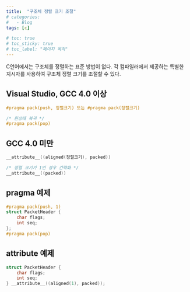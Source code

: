 ```yaml
---
title:  "구조체 정렬 크기 조절"
# categories:
#   - Blog
tags: [c]

# toc: true
# toc_sticky: true
# toc_label: "페이지 목차"
---
```


C언어에서는 구조체를 정렬하는 표준 방법이 없다. 각 컴파일러에서 제공하는 특별한 지시자를 사용하여 구조체 정렬 크기를 조절할 수 있다.

## Visual Studio, GCC 4.0 이상
```c
#pragma pack(push, 정렬크기) 또는 #pragma pack(정렬크기)

/* 원상태 복귀 */
#pragma pack(pop)
```

## GCC 4.0 미만
```c
__attribute__((aligned(정렬크기), packed))

/* 정렬 크기가 1인 경우 간략화 */
__attribute__((packed))
```


## pragma 예제
```c
#pragma pack(push, 1)
struct PacketHeader {
    char flags;
    int seq;
};
#pragma pack(pop)
```

## attribute 예제
```c
struct PacketHeader {
    char flags;
    int seq;
} __attribute__((aligned(1), packed));
```